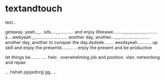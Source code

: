 # textandtouch
text..

getaway..yeah.,.,..
sds....,.,...........
and enjoy lifeeawe........,.,...,..,.,...,.,.........
s....webyeah.,.,.........................
another day, another....,.,........................
another day, another to conquer the day.dsdsde........
eesdsyeah...........
up skill and enjoy the presentd.........
..
enjoy the present and be productive 

let things be........
....
helo
. overwhelming job and position. vlan. networking and repair

...
hshsh
jsjsjsdnnjj
gg..
..
